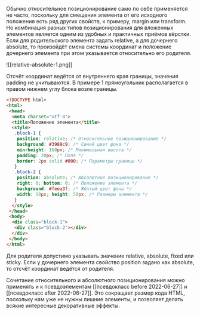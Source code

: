 Обычно относительное позиционирование само по себе применяется не часто, поскольку для смещения элемента от его исходного положения есть ряд других свойств, к примеру, margin или transform. Но комбинация разных типов позиционирования для вложенных элементов является одним из удобных и практичных приёмов вёрстки. Если для родительского элемента задать relative, а для дочернего absolute, то произойдёт смена системы координат и положение дочернего элемента при этом указывается относительно его родителя.

![[relative-absolute-1.png]]

Отсчёт координат ведётся от внутреннего края границы, значения padding не учитываются. В примере 1 прямоугольник располагается в правом нижнем углу блока возле границы.

```html
<!DOCTYPE html>
<html>
 <head>
  <meta charset="utf-8">
  <title>Положение элемента</title>
  <style>
   .block-1 {
    position: relative; /* Относительное позиционирование */
    background: #3989c9; /* Синий цвет фона */
    min-height: 160px; /* Минимальная высота */
    padding: 20px; /* Поля */
    border: 2px solid #000; /* Параметры границы */
   }
   .block-2 {
    position: absolute; /* Абсолютное позиционирование */
    right: 0; bottom: 0; /* Положение элемента */
    background: #feea3f; /* Жёлтый цвет фона */
    width: 50px; height: 50px; /* Размеры элемента */
   }
  </style>
 </head>
 <body>
  <div class="block-1">
   <div class="block-2"></div>
  </div>
 </body>
</html>
```

Для родителя допустимо указывать значение relative, absolute, fixed или sticky. Если у дочернего элемента свойство position задано как absolute, то отсчёт координат ведётся от родителя.

Сочетание относительного и абсолютного позиционирования можно применять и к псевдоэлементам [[псевдокласс before 2022-06-27]] и [[псевдокласс after 2022-06-27]]. Это сокращает размер кода HTML, поскольку нам уже не нужны лишние элементы, и позволяет делать всякие интересные декоративные эффекты.



